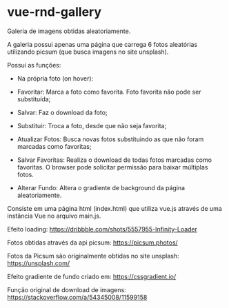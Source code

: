 # vue-rnd-gallery

Galeria de imagens obtidas aleatoriamente.

A galeria possui apenas uma página que carrega 6 fotos aleatórias utilizando picsum (que busca imagens no site unsplash).

Possui as funções:
- Na própria foto (on hover):
* Favoritar: Marca a foto como favorita. Foto favorita não pode ser substituída;
* Salvar: Faz o download da foto;
* Substituir: Troca a foto, desde que não seja favorita;

* Atualizar Fotos: Busca novas fotos substituindo as que não foram marcadas como favoritas;
* Salvar Favoritas: Realiza o download de todas fotos marcadas como favoritas. O browser pode solicitar permissão para baixar múltiplas fotos.
* Alterar Fundo: Altera o gradiente de background da página aleatoriamente.


Consiste em uma página html (index.html) que utiliza vue.js através de uma instância Vue no arquivo main.js.

Efeito loading:
    https://dribbble.com/shots/5557955-Infinity-Loader

Fotos obtidas através da api picsum:
    https://picsum.photos/ 

Fotos da Picsum são originalmente obtidas no site unsplash:
    https://unsplash.com/

Efeito gradiente de fundo criado em:
    https://cssgradient.io/

Função original de download de imagens:
    https://stackoverflow.com/a/54345008/11599158